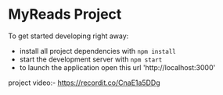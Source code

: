 # MyReads Project

To get started developing right away:

- install all project dependencies with `npm install`
- start the development server with `npm start`
- to launch the application open this url 'http://localhost:3000'

project video:-
https://recordit.co/CnaE1a5DDg
